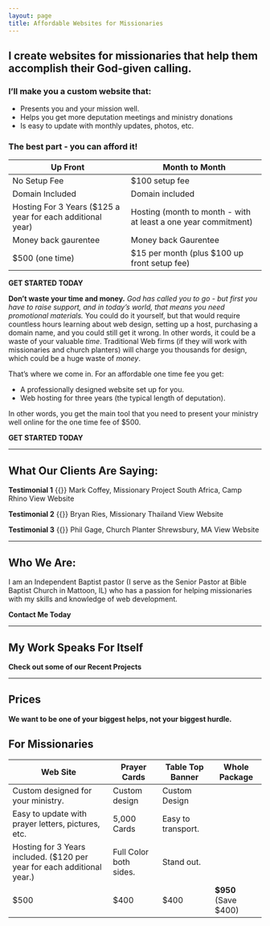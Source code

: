 ```yaml
---
layout: page
title: Affordable Websites for Missionaries
---
```



## I create websites for missionaries that help them accomplish their God-given calling.
### I’ll make you a custom website that:

- Presents you and your mission well.
- Helps you get more deputation meetings and ministry donations
- Is easy to update with monthly updates, photos, etc.

### The best part - you can afford it!


| **Up Front**                                               | **Month to Month**                                             |
| ---------------------------------------------------------- | -------------------------------------------------------------- |
| No Setup Fee                                               | $100 setup fee                                                 |
| Domain Included                                            | Domain included                                                |
| Hosting For 3 Years ($125 a year for each additional year) | Hosting (month to month - with at least a one year commitment) |
| Money back gaurentee                                       | Money back Gaurentee                                           |
| $500 (one time)                                            | $15 per month (plus $100 up front setup fee)                   |



**GET STARTED TODAY** 

**Don’t waste your time and money.** *God has called you to go - but first you have to raise support, and in today’s world, that means you need promotional materials.*  You could do it yourself, but that would require countless hours learning about web design, setting up a host, purchasing a domain name, and you could still get it wrong.  In other words, it could be a waste of your valuable *time*.  Traditional Web firms (if they will work with missionaries and church planters) will charge you thousands for design, which could be a huge waste of *money*.

That’s where we come in.  For an affordable one time fee you get:


- A professionally designed website set up for you.
- Web hosting for three years (the typical length of deputation). 

In other words, you get the main tool that you need to present your ministry well online for the one time fee of $500.    

**GET STARTED TODAY** 


----------
## What Our Clients Are Saying:

**Testimonial 1**
{{}}
Mark Coffey, Missionary
Project South Africa, Camp Rhino
View Website

**Testimonial 2**
{{}}
Bryan Ries, Missionary
Thailand
View Website

**Testimonial 3**
{{}}
Phil Gage, Church Planter
Shrewsbury, MA
View Website


----------
## Who We Are:

I am an Independent Baptist pastor (I serve as the Senior Pastor at Bible Baptist Church in Mattoon, IL) who has a passion for helping missionaries with my skills and knowledge of web development.


**Contact Me Today**

----------


## My Work Speaks For Itself

**Check out some of our Recent Projects**




----------
## Prices

**We want to be one of your biggest helps, not your biggest hurdle.**


## For Missionaries
| **Web Site**                                                            | **Prayer Cards**       | **Table Top Banner** | **Whole Package**    |
| ----------------------------------------------------------------------- | ---------------------- | -------------------- | -------------------- |
| Custom designed for your ministry.                                      | Custom design          | Custom Design        |                      |
| Easy to update with prayer letters, pictures, etc.                      | 5,000 Cards            | Easy to transport.   |                      |
| Hosting for 3 Years included. ($120 per year for each additional year.) | Full Color both sides. | Stand out.           |                      |
| $500                                                                    | $400                   | $400                 | **$950** (Save $400) |
